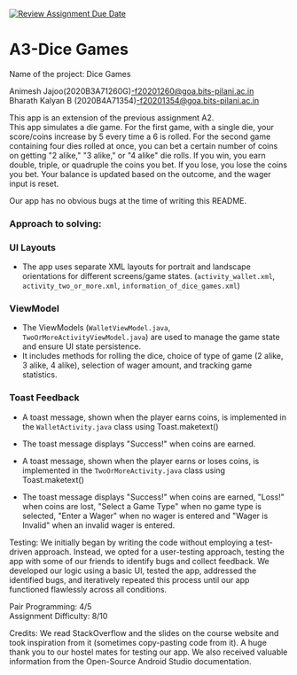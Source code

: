 [![Review Assignment Due Date](https://classroom.github.com/assets/deadline-readme-button-24ddc0f5d75046c5622901739e7c5dd533143b0c8e959d652212380cedb1ea36.svg)](https://classroom.github.com/a/yBUeQ8Fo)
# A3-Dice Games

Name of the project: Dice Games

Animesh Jajoo(2020B3A71260G)-f20201260@goa.bits-pilani.ac.in </br>
Bharath Kalyan B (2020B4A71354)-f20201354@goa.bits-pilani.ac.in 

This app is an extension of the previous assignment A2. </br>
This app simulates a die game. For the first game, with a single die, your score/coins increase by 5 every time a 6 is rolled. For the second game containing four dies rolled at once, you can bet a certain number of coins on getting "2 alike," "3 alike," or "4 alike" die rolls. If you win, you earn double, triple, or quadruple the coins you bet. If you lose, you lose the coins you bet. Your balance is updated based on the outcome, and the wager input is reset.

Our app has no obvious bugs at the time of writing this README.

### Approach to solving:
### UI Layouts

- The app uses separate XML layouts for portrait and landscape orientations for different screens/game states.
  (`activity_wallet.xml`, `activity_two_or_more.xml`, `information_of_dice_games.xml`)

### ViewModel

- The ViewModels (`WalletViewModel.java`, `TwoOrMoreActivityViewModel.java`) are used to manage the game state and ensure UI state persistence.
- It includes methods for rolling the dice, choice of type of game (2 alike, 3 alike, 4 alike), selection of wager amount, and tracking game statistics.

### Toast Feedback

- A toast message, shown when the player earns coins, is implemented in the `WalletActivity.java` class using Toast.maketext()
- The toast message displays "Success!" when coins are earned.
  
- A toast message, shown when the player earns or loses coins, is implemented in the `TwoOrMoreActivity.java` class using Toast.maketext()
- The toast message displays "Success!" when coins are earned, "Loss!" when coins are lost, "Select a Game Type" when no game type is selected, "Enter a Wager" when no wager is entered and "Wager is Invalid" when an invalid wager is entered.

Testing: We initially began by writing the code without employing a test-driven approach. Instead, we opted for a user-testing approach, testing the app with some of our friends to identify bugs and collect feedback. We developed our logic using a basic UI, tested the app, addressed the identified bugs, and iteratively repeated this process until our app functioned flawlessly across all conditions. 

Pair Programming: 4/5 </br>
Assignment Difficulty: 8/10 </br>

Credits: We read StackOverflow and the slides on the course website and took inspiration from it (sometimes copy-pasting code from it). A huge thank you to our hostel mates for testing our app. We also received valuable information from the Open-Source Android Studio documentation.

